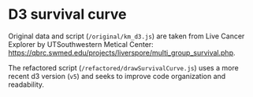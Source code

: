 # D3 survival curve

Original data and script (`/original/km_d3.js`) are taken from Live Cancer Explorer by UTSouthwestern Metical Center: https://qbrc.swmed.edu/projects/liverspore/multi_group_survival.php.

The refactored script (`/refactored/drawSurvivalCurve.js`) uses a more recent d3 version (`v5`) and seeks to improve code organization and readability.
